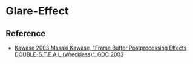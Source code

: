 # Glare-Effect

## Reference
- [Kawase 2003 Masaki Kawase, "Frame Buffer Postprocessing Effects DOUBLE-S.T.E.A.L (Wreckless)", GDC 2003](http://www.daionet.gr.jp/~masa/archives/GDC2003_DSTEAL.ppt)

